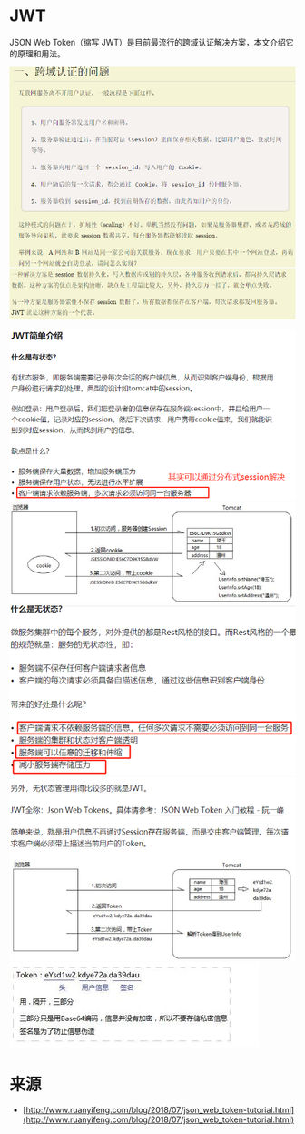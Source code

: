 # JWT

JSON Web Token（缩写 JWT）是目前最流行的跨域认证解决方案，本文介绍它的原理和用法。

![](pics/跨域认证问题01.png)
![](pics/跨域认证问题02.png)

![](pics/JWT01.png)
![](pics/JWT02.jpg)
![](pics/JWT03.png)
![](pics/JWT04.png)
![](pics/JWT05.jpg)

# 来源

- [http://www.ruanyifeng.com/blog/2018/07/json_web_token-tutorial.html](http://www.ruanyifeng.com/blog/2018/07/json_web_token-tutorial.html)